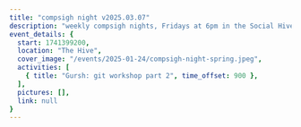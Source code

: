 ```yaml
---
title: "compsigh night v2025.03.07"
description: "weekly compsigh nights, Fridays at 6pm in the Social Hive. come chill and play some card & board games, or hack on your next project with a friend. and yes, we'll have snacks. :)"
event_details: {
  start: 1741399200,
  location: "The Hive",
  cover_image: "/events/2025-01-24/compsigh-night-spring.jpeg",
  activities: [
    { title: "Gursh: git workshop part 2", time_offset: 900 },
  ],
  pictures: [],
  link: null
}
---
```

